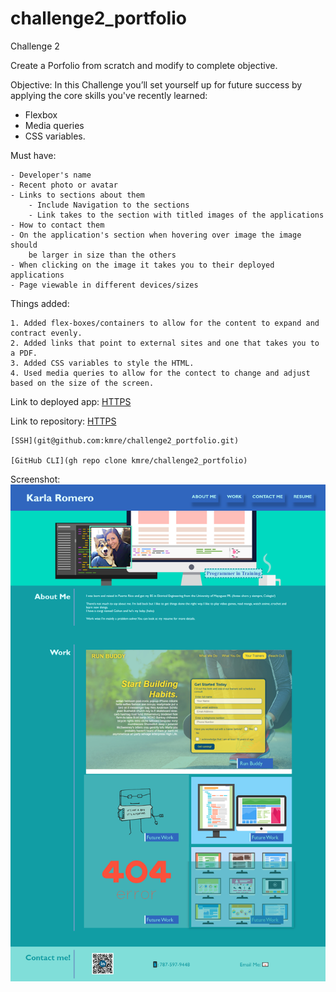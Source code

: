 # challenge2_portfolio
Challenge 2 

Create a Porfolio from scratch and modify to complete objective. 

Objective: 
In this Challenge you’ll set yourself up for future success by applying the core skills you've recently learned: 

 - Flexbox
 - Media queries 
 - CSS variables.

 Must have:

    - Developer's name
    - Recent photo or avatar
    - Links to sections about them
        - Include Navigation to the sections
        - Link takes to the section with titled images of the applications
    - How to contact them
    - On the application's section when hovering over image the image should 
        be larger in size than the others
    - When clicking on the image it takes you to their deployed applications
    - Page viewable in different devices/sizes

Things added:

    1. Added flex-boxes/containers to allow for the content to expand and contract evenly.
    2. Added links that point to external sites and one that takes you to a PDF.
    3. Added CSS variables to style the HTML.
    4. Used media queries to allow for the contect to change and adjust based on the size of the screen.


Link to deployed app:
    [HTTPS](https://kmre.github.io/challenge2_portfolio/)

Link to repository:
    [HTTPS](https://github.com/kmre/challenge2_portfolio.git)

    [SSH](git@github.com:kmre/challenge2_portfolio.git) 

    [GitHub CLI](gh repo clone kmre/challenge2_portfolio)
    
Screenshot:
    ![WebPage Screenshot](./assets/images/screencapture-file-C-Users-karla-Desktop-coding-class-Challanges-challenge-2-index-html-2021-06-04-23_39_41.png?raw=true "Screenshot")

